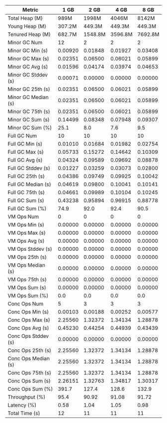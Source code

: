 | Metric | 1 GB | 2 GB | 4 GB | 8 GB |
|------|----|----|----|----|
| Total Heap (M) | 989M | 1998M | 4046M | 8142M |
| Young Heap (M) | 307.2M | 449.3M | 449.3M | 449.3M |
| Tenured Heap (M) | 682.7M | 1548.8M | 3596.8M | 7692.8M |
| Minor GC Num | 12 | 2 | 2 | 2 |
| Minor GC Min (s) | 0.00920 | 0.01848 | 0.01927 | 0.03408 |
| Minor GC Max (s) | 0.02351 | 0.06500 | 0.06021 | 0.05899 |
| Minor GC Avg (s) | 0.01596 | 0.04174 | 0.03974 | 0.04653 |
| Minor GC Stddev (s) | 0.00071 | 0.00000 | 0.00000 | 0.00000 |
| Minor GC 25th (s) | 0.02351 | 0.06500 | 0.06021 | 0.05899 |
| Minor GC Median (s) | 0.02351 | 0.06500 | 0.06021 | 0.05899 |
| Minor GC 75th (s) | 0.02351 | 0.06500 | 0.06021 | 0.05899 |
| Minor GC Sum (s) | 0.14499 | 0.08348 | 0.07948 | 0.09307 |
| Minor GC Sum (%) | 25.1 | 8.0 | 7.6 | 9.5 |
| Full GC Num | 10 | 10 | 10 | 10 |
| Full GC Min (s) | 0.01010 | 0.01684 | 0.01982 | 0.02754 |
| Full GC Max (s) | 0.05733 | 0.15272 | 0.14642 | 0.10309 |
| Full GC Avg (s) | 0.04324 | 0.09589 | 0.09692 | 0.08878 |
| Full GC Stddev (s) | 0.01227 | 0.03259 | 0.03073 | 0.02800 |
| Full GC 25th (s) | 0.04386 | 0.09749 | 0.09925 | 0.10042 |
| Full GC Median (s) | 0.04619 | 0.09800 | 0.10041 | 0.10141 |
| Full GC 75th (s) | 0.04661 | 0.09989 | 0.10104 | 0.10245 |
| Full GC Sum (s) | 0.43238 | 0.95894 | 0.96915 | 0.88778 |
| Full GC Sum (%) | 74.9 | 92.0 | 92.4 | 90.5 |
| VM Ops Num | 0 | 0 | 0 | 0 |
| VM Ops Min (s) | 0.00000 | 0.00000 | 0.00000 | 0.00000 |
| VM Ops Max (s) | 0.00000 | 0.00000 | 0.00000 | 0.00000 |
| VM Ops Avg (s) | 0.00000 | 0.00000 | 0.00000 | 0.00000 |
| VM Ops Stddev (s) | 0.00000 | 0.00000 | 0.00000 | 0.00000 |
| VM Ops 25th (s) | 0.00000 | 0.00000 | 0.00000 | 0.00000 |
| VM Ops Median (s) | 0.00000 | 0.00000 | 0.00000 | 0.00000 |
| VM Ops 75th (s) | 0.00000 | 0.00000 | 0.00000 | 0.00000 |
| VM Ops Sum (s) | 0.00000 | 0.00000 | 0.00000 | 0.00000 |
| VM Ops Sum (%) | 0.0 | 0.0 | 0.0 | 0.0 |
| Conc Ops Num | 5 | 3 | 3 | 3 |
| Conc Ops Min (s) | 0.00103 | 0.00188 | 0.00252 | 0.00577 |
| Conc Ops Max (s) | 2.25560 | 1.32372 | 1.34134 | 1.28878 |
| Conc Ops Avg (s) | 0.45230 | 0.44254 | 0.44939 | 0.43439 |
| Conc Ops Stddev (s) | 0.00000 | 0.00000 | 0.00000 | 0.00000 |
| Conc Ops 25th (s) | 2.25560 | 1.32372 | 1.34134 | 1.28878 |
| Conc Ops Median (s) | 2.25560 | 1.32372 | 1.34134 | 1.28878 |
| Conc Ops 75th (s) | 2.25560 | 1.32372 | 1.34134 | 1.28878 |
| Conc Ops Sum (s) | 2.26151 | 1.32763 | 1.34817 | 1.30317 |
| Conc Ops Sum (%) | 391.7 | 127.4 | 128.6 | 132.9 |
| Throughput (%) | 95.4 | 90.92 | 91.08 | 91.72 |
| Latency (%) | 0.58 | 1.04 | 1.05 | 0.98 |
| Total Time (s) | 12 | 11 | 11 | 11 |
